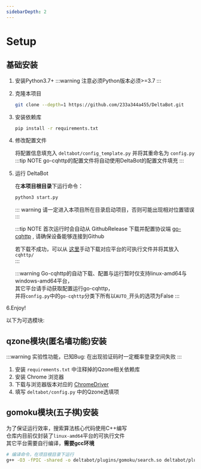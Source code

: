 ```yaml
---
sidebarDepth: 2
---
```

# Setup

## 基础安装

1. 安装Python3.7+
   :::warning
   注意必须Python版本必须>=3.7
   :::

2. 克隆本项目

   ```bash
   git clone --depth=1 https://github.com/233a344a455/DeltaBot.git
   ```

3. 安装依赖库

   ```bash
   pip install -r requirements.txt
   ```

4. 修改配置文件

   将配置信息填充入 `deltabot/config_template.py` 并将其重命名为 `config.py`  
   :::tip NOTE
   go-cqhttp的配置文件将自动使用DeltaBot的配置文件填充
   :::
   
5. 运行 DeltaBot

   在**本项目根目录**下运行命令：

   ```bash
   python3 start.py
   ```
   ::: warning
   请一定进入本项目所在目录启动项目，否则可能出现相对位置错误  
   :::

   :::tip NOTE
   首次运行时会自动从 GithubRelease 下载并配置协议端 [go-cqhttp](https://github.com/Mrs4s/go-cqhttp) , 请确保设备能够连接到Github  

   若下载不成功，可以从 [这里](https://github.com/Mrs4s/go-cqhttp/releases)手动下载对应平台的可执行文件并将其放入 `cqhttp/`  
   :::

   :::warning
   Go-cqhttp的自动下载、配置与运行暂时仅支持linux-amd64与windows-amd64平台，  
   其它平台请手动获取配置运行go-cqhttp，  
   并将`config.py`中的`go-cqhttp`分类下所有以`AUTO_`开头的选项为False
   :::

6.Enjoy!


以下为可选模块:  
## qzone模块(匿名墙功能)安装
:::warning
实验性功能，已知Bug: 在出现验证码时一定概率登录空间失败
:::

1. 安装 `requirements.txt` 中注释掉的Qzone相关依赖库
2. 安装 Chrome 浏览器
3. 下载与浏览器版本对应的 [ChromeDriver](https://chromedriver.chromium.org/)
4. 填写 `deltabot/config.py` 中的Qzone选填项

## gomoku模块(五子棋)安装
为了保证运行效率，搜索算法核心代码使用C++编写  
仓库内目前仅封装了`linux-amd64`平台的可执行文件  
其它平台需要自行编译，**需要gcc环境**
``` bash
# 编译命令，在项目根目录下运行
g++ -O3 -fPIC -shared -o deltabot/plugins/gomoku/search.so deltabot/plugins/gomoku/search.cpp
```